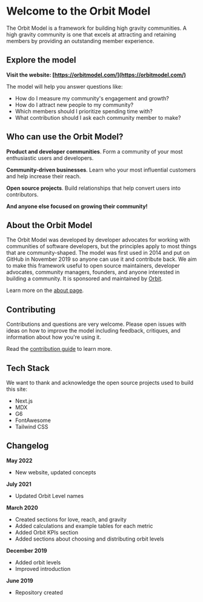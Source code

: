 # Welcome to the Orbit Model

The Orbit Model is a framework for building high gravity communities. A high gravity community is one that excels at attracting and retaining members by providing an outstanding member experience.

## Explore the model

**Visit the website: [https://orbitmodel.com/](https://orbitmodel.com/)**

The model will help you answer questions like:

- How do I measure my community's engagement and growth?
- How do I attract new people to my community?
- Which members should I prioritize spending time with?
- What contribution should I ask each community member to make?

## Who can use the Orbit Model?

**Product and developer communities**.
Form a community of your most enthusiastic users and developers.

**Community-driven businesses**.
Learn who your most influential customers and help increase their reach.

**Open source projects**.
Build relationships that help convert users into contributors.

**And anyone else focused on growing their community!**

## About the Orbit Model

The Orbit Model was developed by developer advocates for working with communities of software developers, but the principles apply to most things that are community-shaped. The model was first used in 2014 and put on GitHub in November 2019 so anyone can use it and contribute back. We aim to make this framework useful to open source maintainers, developer advocates, community managers, founders, and anyone interested in building a community. It is sponsored and maintained by
[Orbit](https://orbit.love/).

Learn more on the [about page](https://orbitmodel.com/about).

## Contributing

Contributions and questions are very welcome. Please open issues with ideas on how to improve the model including feedback, critiques, and information about how you're using it.

Read the [contribution guide](CONTRIBUTING.md) to learn more.

## Tech Stack

We want to thank and acknowledge the open source projects used to build this site:

- Next.js
- MDX
- G6
- FontAwesome
- Tailwind CSS

## Changelog

**May 2022**

- New website, updated concepts

**July 2021**

- Updated Orbit Level names

**March 2020**

- Created sections for love, reach, and gravity
- Added calculations and example tables for each metric
- Added Orbit KPIs section
- Added sections about choosing and distributing orbit levels

**December 2019**

- Added orbit levels
- Improved introduction

**June 2019**

- Repository created
